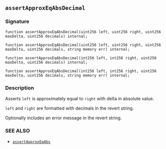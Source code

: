 ## `assertApproxEqAbsDecimal`

### Signature

```solidity
function assertApproxEqAbsDecimal(uint256 left, uint256 right, uint256 maxDelta, uint256 decimals) internal;
```

```solidity
function assertApproxEqAbsDecimal(uint256 left, uint256 right, uint256 maxDelta, uint256 decimals, string memory err) internal;
```

```solidity
function assertApproxEqAbsDecimal(int256 left, int256 right, uint256 maxDelta, uint256 decimals) internal;
```

```solidity
function assertApproxEqAbsDecimal(int256 left, int256 right, uint256 maxDelta, uint256 decimals, string memory err) internal;
```

### Description

Asserts `left` is approximately equal to `right` with delta in absolute value.

`left` and `right` are formatted with decimals in the revert string.

Optionally includes an error message in the revert string.

### SEE ALSO

- [`assertApproxEqAbs`](./assertApproxEqAbs.md)